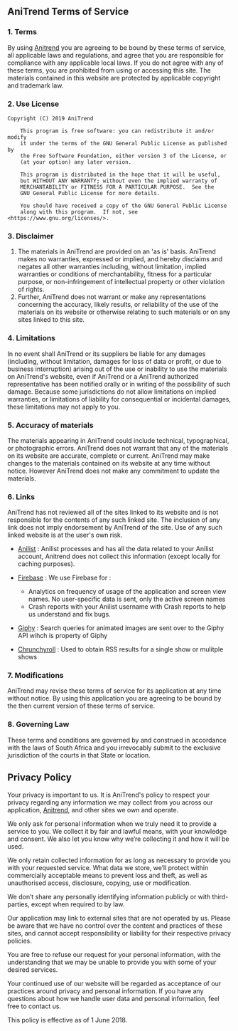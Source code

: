 ## AniTrend Terms of Service

### 1\. Terms

By using [Anitrend](https://play.google.com/store/apps/details?id=com.mxt.anitrend) you are agreeing to be bound by these terms of service, all applicable laws and regulations, and agree that you are responsible for compliance with any applicable local laws. If you do not agree with any of these terms, you are prohibited from using or accessing this site. The materials contained in this website are protected by applicable copyright and trademark law.

### 2\. Use License

```
Copyright (C) 2019 AniTrend

    This program is free software: you can redistribute it and/or modify
    it under the terms of the GNU General Public License as published by
    the Free Software Foundation, either version 3 of the License, or
    (at your option) any later version.

    This program is distributed in the hope that it will be useful,
    but WITHOUT ANY WARRANTY; without even the implied warranty of
    MERCHANTABILITY or FITNESS FOR A PARTICULAR PURPOSE.  See the
    GNU General Public License for more details.

    You should have received a copy of the GNU General Public License
    along with this program.  If not, see <https://www.gnu.org/licenses/>.
```

### 3\. Disclaimer

1.  The materials in AniTrend are provided on an 'as is' basis. AniTrend makes no warranties, expressed or implied, and hereby disclaims and negates all other warranties including, without limitation, implied warranties or conditions of merchantability, fitness for a particular purpose, or non-infringement of intellectual property or other violation of rights.
2.  Further, AniTrend does not warrant or make any representations concerning the accuracy, likely results, or reliability of the use of the materials on its website or otherwise relating to such materials or on any sites linked to this site.

### 4\. Limitations

In no event shall AniTrend or its suppliers be liable for any damages (including, without limitation, damages for loss of data or profit, or due to business interruption) arising out of the use or inability to use the materials on AniTrend's website, even if AniTrend or a AniTrend authorized representative has been notified orally or in writing of the possibility of such damage. Because some jurisdictions do not allow limitations on implied warranties, or limitations of liability for consequential or incidental damages, these limitations may not apply to you.

### 5\. Accuracy of materials

The materials appearing in AniTrend could include technical, typographical, or photographic errors. AniTrend does not warrant that any of the materials on its website are accurate, complete or current. AniTrend may make changes to the materials contained on its website at any time without notice. However AniTrend does not make any commitment to update the materials.

### 6\. Links

AniTrend has not reviewed all of the sites linked to its website and is not responsible for the contents of any such linked site. The inclusion of any link does not imply endorsement by AniTrend of the site. Use of any such linked website is at the user's own risk.

- [Anilist](https://anilist.co/terms) : Anilist processes and has all the data related to your Anilist account, Anitrend does not collect this information (except locally for caching purposes).


- [Firebase](https://firebase.google.com/terms/) : We use Firebase for :
  - Analytics on frequency of usage of the application and screen view names. No user-specific data is sent, only the active screen names
  - Crash reports with your Anilist username with Crash reports to help us understand and fix bugs.


- [Giphy](https://giphy.com/terms) : Search queries for animated images are sent over to the Giphy API wihch is property of Giphy


- [Chrunchyroll](http://www.crunchyroll.com/tos) : Used to obtain RSS results for a single show or mulitple shows

### 7\. Modifications

AniTrend may revise these terms of service for its application at any time without notice. By using this application you are agreeing to be bound by the then current version of these terms of service.

### 8\. Governing Law

These terms and conditions are governed by and construed in accordance with the laws of South Africa and you irrevocably submit to the exclusive jurisdiction of the courts in that State or location.

## Privacy Policy

Your privacy is important to us. It is AniTrend's policy to respect your privacy regarding any information we may collect from you across our application, [Anitrend](https://play.google.com/store/apps/details?id=com.mxt.anitrend), and other sites we own and operate.

We only ask for personal information when we truly need it to provide a service to you. We collect it by fair and lawful means, with your knowledge and consent. We also let you know why we’re collecting it and how it will be used.

We only retain collected information for as long as necessary to provide you with your requested service. What data we store, we’ll protect within commercially acceptable means to prevent loss and theft, as well as unauthorised access, disclosure, copying, use or modification.

We don’t share any personally identifying information publicly or with third-parties, except when required to by law.

Our application may link to external sites that are not operated by us. Please be aware that we have no control over the content and practices of these sites, and cannot accept responsibility or liability for their respective privacy policies.

You are free to refuse our request for your personal information, with the understanding that we may be unable to provide you with some of your desired services.

Your continued use of our website will be regarded as acceptance of our practices around privacy and personal information. If you have any questions about how we handle user data and personal information, feel free to contact us.

This policy is effective as of 1 June 2018.
